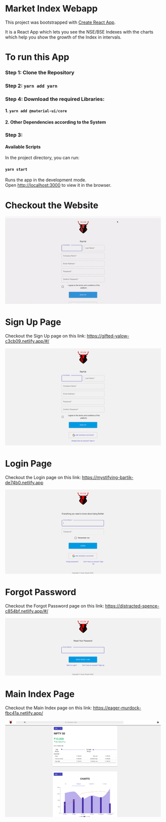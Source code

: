 # Market Index Webapp

This project was bootstrapped with [Create React App](https://github.com/facebook/create-react-app).

It is a React App which lets you see the NSE/BSE Indexes with the charts which help you show the growth of the Index in intervals. 

# To run this App

### Step 1: Clone the Repository

### Step 2: `yarn add yarn`

### Step 4: Download the required Libraries:

#### 1. `yarn add @material-ui/core`

#### 2. Other Dependencies according to the System 

### Step 3:

#### Available Scripts

In the project directory, you can run:

#### `yarn start`

Runs the app in the development mode.<br />
Open [http://localhost:3000](http://localhost:3000) to view it in the browser.

# Checkout the Website
![MarketIndex](demo.gif)



# Sign Up Page
Checkout the Sign Up page on this link: https://gifted-yalow-c3cb09.netlify.app/#/

![Image of Signup](Signup.png)

# Login Page
Checkout the Login page on this link: https://mystifying-bartik-de74b0.netlify.app

![Image of Login](login.png)

# Forgot Password
Checkout the Forgot Password page on this link: https://distracted-spence-c854bf.netlify.app/#/

![Image of Forgot Password](forgotpassword.png)


# Main Index Page
Checkout the Main Index page on this link: https://eager-murdock-fbc41a.netlify.app/

![Image of Index](Dashboard.png)






